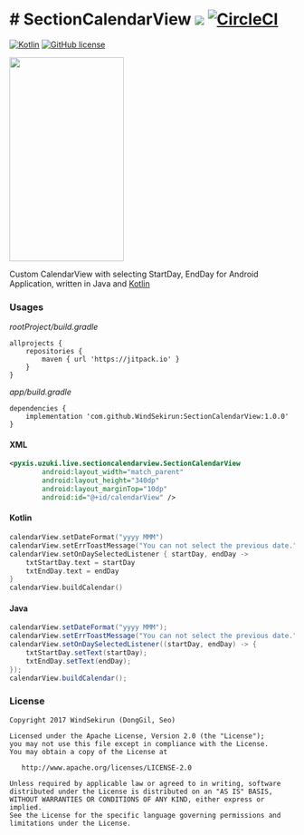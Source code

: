 # # SectionCalendarView [![](https://jitpack.io/v/WindSekirun/SectionCalendarView.svg)](https://jitpack.io/#WindSekirun/SectionCalendarView) [![CircleCI](https://circleci.com/gh/WindSekirun/SectionCalendarView.svg?style=svg)](https://circleci.com/gh/WindSekirun/SectionCalendarView)

[![Kotlin](https://img.shields.io/badge/kotlin-1.2.0-blue.svg)](http://kotlinlang.org)	[![GitHub license](https://img.shields.io/badge/license-Apache%20License%202.0-blue.svg?style=flat)](http://www.apache.org/licenses/LICENSE-2.0)

<img src="https://github.com/WindSekirun/SectionCalendarView/blob/master/sample.png" width="202" height="360">

Custom CalendarView with selecting StartDay, EndDay for Android Application, written in Java and [Kotlin](http://kotlinlang.org)

### Usages

*rootProject/build.gradle*
```	
allprojects {
    repositories {
	    maven { url 'https://jitpack.io' }
    }
}
```

*app/build.gradle*
```
dependencies {
    implementation 'com.github.WindSekirun:SectionCalendarView:1.0.0'
}
```

#### XML

```XML
<pyxis.uzuki.live.sectioncalendarview.SectionCalendarView
        android:layout_width="match_parent"
        android:layout_height="340dp"
        android:layout_marginTop="10dp"
        android:id="@+id/calendarView" />
```

#### Kotlin

```Kotlin
calendarView.setDateFormat("yyyy MMM")
calendarView.setErrToastMessage("You can not select the previous date.")
calendarView.setOnDaySelectedListener { startDay, endDay ->
    txtStartDay.text = startDay
    txtEndDay.text = endDay
}
calendarView.buildCalendar()
```

#### Java

```Java
calendarView.setDateFormat("yyyy MMM");
calendarView.setErrToastMessage("You can not select the previous date.");
calendarView.setOnDaySelectedListener((startDay, endDay) -> {
    txtStartDay.setText(startDay);
    txtEndDay.setText(endDay);
});
calendarView.buildCalendar();
```

### License 

```
Copyright 2017 WindSekirun (DongGil, Seo)

Licensed under the Apache License, Version 2.0 (the "License");
you may not use this file except in compliance with the License.
You may obtain a copy of the License at

   http://www.apache.org/licenses/LICENSE-2.0

Unless required by applicable law or agreed to in writing, software
distributed under the License is distributed on an "AS IS" BASIS,
WITHOUT WARRANTIES OR CONDITIONS OF ANY KIND, either express or implied.
See the License for the specific language governing permissions and
limitations under the License.
```
